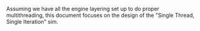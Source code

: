 Assuming we have all the engine layering set up to do proper multithreading,
this document focuses on the design of the "Single Thread, Single Iteration"
sim.
